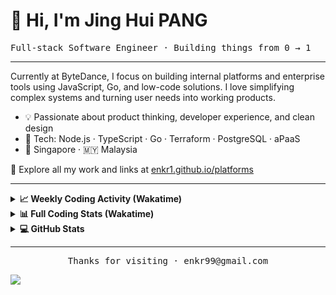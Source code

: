 # 👋 Hi, I'm Jing Hui PANG

<samp>Full-stack Software Engineer · Building things from 0 → 1</samp>

---

Currently at ByteDance, I focus on building internal platforms and enterprise tools using JavaScript, Go, and low-code solutions. I love simplifying complex systems and turning user needs into working products.

- 💡 Passionate about product thinking, developer experience, and clean design
- 🧱 Tech: Node.js · TypeScript · Go · Terraform · PostgreSQL · aPaaS
- 📍 Singapore · 🇲🇾 Malaysia

🔗 Explore all my work and links at [enkr1.github.io/platforms](https://enkr1.github.io/platforms)

---

<details>
  <summary><b>📈 Weekly Coding Activity (Wakatime)</b></summary>

<p align="center">
  <a href="https://wakatime.com/@enkr1">
    <img src="https://wakatime.com/share/@enkr1/11de77a4-4749-4544-b914-668a67efd343.svg" alt="Weekly WakaTime Stats"/>
  </a>
</p>

</details>

<details>
  <summary><b>📊 Full Coding Stats (Wakatime)</b></summary>

<p align="center">
  <a href="https://wakatime.com/@enkr1">
    <img src="https://wakatime.com/share/@enkr1/76ac6be3-7cf1-4f38-a07a-5828ae3e91db.svg" alt="Full WakaTime Stats"/>
  </a>
</p>

</details>

<details>
  <summary><b>💻 GitHub Stats</b></summary>

<p align="center">
  <img src="https://github-readme-stats.vercel.app/api?username=enkr1&show_icons=true&hide_border=true&count_private=true&theme=tokyonight" width="60%"/>
</p>

</details>

---

<div align="center">
  <samp>Thanks for visiting · enkr99@gmail.com</samp>
</div>

![](https://komarev.com/ghpvc/?username=enkr1&color=blueviolet)
